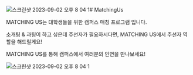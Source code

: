![스크린샷 2023-09-02 오후 8 04 1](https://github.com/Jiin98/MatchingUs/assets/121376065/73ac673e-a450-4ae4-9247-6f4159d1c22c)# MatchingUs

MATCHING US는 대학생들을 위한 캠퍼스 매칭 프로그램 입니다.

소개팅 & 과팅이 하고 싶은데 주선자가 필요하시다면, MATCHING US에서 주선자 역할을 해드릴게요! 

 MATCHING US를 통해 캠퍼스에서 여러분의 인연을 만나보세요!

 ![스크린샷 2023-09-02 오후 8 04 1](https://github.com/Jiin98/MatchingUs/assets/121376065/f7e58daf-f28b-48d9-a3c9-8b8af4d5e579)
